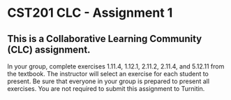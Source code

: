 # CST201 CLC - Assignment 1

## This is a Collaborative Learning Community (CLC) assignment.

In your group, complete exercises 1.11.4, 1.12.1, 2.11.2, 2.11.4, and 5.12.11 from the textbook. The instructor will select an exercise for each student to present. Be sure that everyone in your group is prepared to present all exercises. You are not required to submit this assignment to Turnitin.

